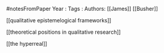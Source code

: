 #notesFromPaper
Year   :
Tags   :
Authors: [[James]] [[Busher]]

[[qualitative epistemelogical frameworks]]

[[theoretical positions in qualitative research]]

[[the hyperreal]]
